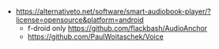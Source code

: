 - https://alternativeto.net/software/smart-audiobook-player/?license=opensource&platform=android
  - f-droid only https://github.com/flackbash/AudioAnchor
  - https://github.com/PaulWoitaschek/Voice
